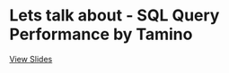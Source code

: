 # Lets talk about - SQL Query Performance by Tamino

[View Slides](http://tamino-martinius.github.io/lets-talk-about--sql-query-performance)
